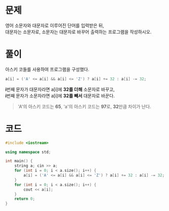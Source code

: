 # 문제
영어 소문자와 대문자로 이루어진 단어를 입력받은 뒤,<br>
대문자는 소문자로, 소문자는 대문자로 바꾸어 출력하는 프로그램을 작성하시오.
# 풀이
아스키 코들를 사용하여 프로그램을 구성했다.
```cpp
a[i] = ('A' <= a[i] && a[i] <= 'Z') ? a[i] += 32 : a[i] -= 32;
```
**i**번째 문자가 대문자라면 a[i]에 **32를 더해** 소문자로 바꾸고,<br>
**i**번째 문자가 소문자라면 a[i]에 **32를 빼서** 대문자로 바꾼다.
> 'A'의 아스키 코드는 **65**, 'a'의 아스키 코드는 **97**로, **32**만큼 차이가 난다.

# 코드
```cpp
#include <iostream>

using namespace std;

int main() {
	string a; cin >> a;
	for (int i = 0; i < a.size(); i++) {
		a[i] = ('A' <= a[i] && a[i] <= 'Z') ? a[i] += 32 : a[i] -= 32;
	}
	for (int i = 0; i < a.size(); i++) {
		cout << a[i];
	}
	return 0;
}
```
